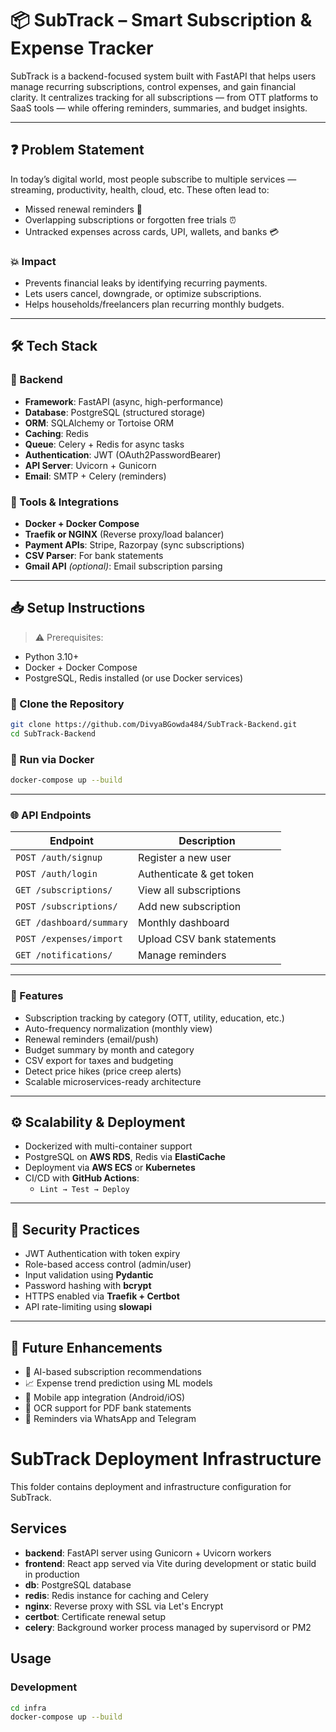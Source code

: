 # 📦 SubTrack – Smart Subscription & Expense Tracker

SubTrack is a backend-focused system built with FastAPI that helps users manage recurring subscriptions, control expenses, and gain financial clarity. It centralizes tracking for all subscriptions — from OTT platforms to SaaS tools — while offering reminders, summaries, and budget insights.

---

## ❓ Problem Statement

In today’s digital world, most people subscribe to multiple services — streaming, productivity, health, cloud, etc. These often lead to:
- Missed renewal reminders 💸  
- Overlapping subscriptions or forgotten free trials ⏰  
- Untracked expenses across cards, UPI, wallets, and banks 💳

### 💥 Impact
- Prevents financial leaks by identifying recurring payments.
- Lets users cancel, downgrade, or optimize subscriptions.
- Helps households/freelancers plan recurring monthly budgets.

---

## 🛠️ Tech Stack

### 🚀 Backend
- **Framework**: FastAPI (async, high-performance)
- **Database**: PostgreSQL (structured storage)
- **ORM**: SQLAlchemy or Tortoise ORM
- **Caching**: Redis
- **Queue**: Celery + Redis for async tasks
- **Authentication**: JWT (OAuth2PasswordBearer)
- **API Server**: Uvicorn + Gunicorn
- **Email**: SMTP + Celery (reminders)

### 🧰 Tools & Integrations
- **Docker + Docker Compose**
- **Traefik or NGINX** (Reverse proxy/load balancer)
- **Payment APIs**: Stripe, Razorpay (sync subscriptions)
- **CSV Parser**: For bank statements
- **Gmail API** *(optional)*: Email subscription parsing

---

## 📥 Setup Instructions

> ⚠️ Prerequisites:
- Python 3.10+
- Docker + Docker Compose
- PostgreSQL, Redis installed (or use Docker services)

### 🔧 Clone the Repository

```bash
git clone https://github.com/DivyaBGowda484/SubTrack-Backend.git
cd SubTrack-Backend
```

### 🐳 Run via Docker 

```bash
docker-compose up --build
```

---

### 🌐 API Endpoints

| Endpoint                 | Description                |
| ------------------------ | -------------------------- |
| `POST /auth/signup`      | Register a new user        |
| `POST /auth/login`       | Authenticate & get token   |
| `GET /subscriptions/`    | View all subscriptions     |
| `POST /subscriptions/`   | Add new subscription       |
| `GET /dashboard/summary` | Monthly dashboard          |
| `POST /expenses/import`  | Upload CSV bank statements |
| `GET /notifications/`    | Manage reminders           |

---

### 🧠 Features

- Subscription tracking by category (OTT, utility, education, etc.)
- Auto-frequency normalization (monthly view)
- Renewal reminders (email/push)
- Budget summary by month and category
- CSV export for taxes and budgeting
- Detect price hikes (price creep alerts)
- Scalable microservices-ready architecture

---

## ⚙️ Scalability & Deployment

- Dockerized with multi-container support  
- PostgreSQL on **AWS RDS**, Redis via **ElastiCache**  
- Deployment via **AWS ECS** or **Kubernetes**  
- CI/CD with **GitHub Actions**:  
  - `Lint → Test → Deploy`

---

## 🔐 Security Practices

- JWT Authentication with token expiry  
- Role-based access control (admin/user)  
- Input validation using **Pydantic**  
- Password hashing with **bcrypt**  
- HTTPS enabled via **Traefik + Certbot**  
- API rate-limiting using **slowapi**

---

## 🧩 Future Enhancements

- 🧠 AI-based subscription recommendations  
- 📈 Expense trend prediction using ML models  
- 📱 Mobile app integration (Android/iOS)  
- 🧾 OCR support for PDF bank statements  
- 💬 Reminders via WhatsApp and Telegram

# SubTrack Deployment Infrastructure

This folder contains deployment and infrastructure configuration for SubTrack.

## Services
- **backend**: FastAPI server using Gunicorn + Uvicorn workers
- **frontend**: React app served via Vite during development or static build in production
- **db**: PostgreSQL database
- **redis**: Redis instance for caching and Celery
- **nginx**: Reverse proxy with SSL via Let's Encrypt
- **certbot**: Certificate renewal setup
- **celery**: Background worker process managed by supervisord or PM2

## Usage

### Development
```bash
cd infra
docker-compose up --build
